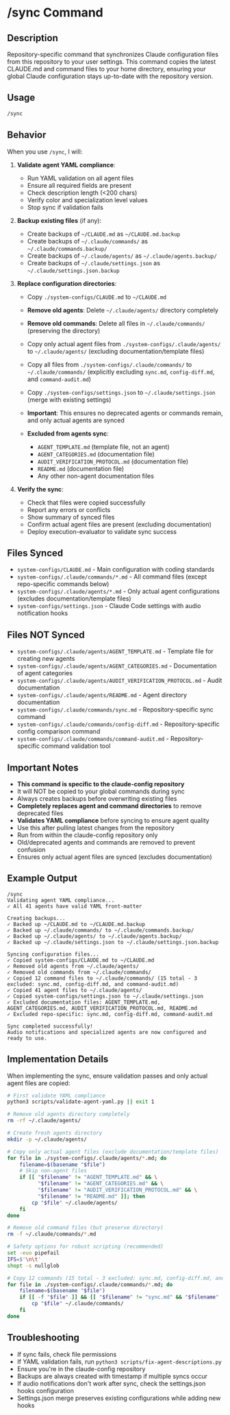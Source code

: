 # /sync Command

## Description

Repository-specific command that synchronizes Claude configuration files from this repository to your user
settings. This command copies the latest CLAUDE.md and command files to your home directory, ensuring your global
Claude configuration stays up-to-date with the repository version.

## Usage

```bash
/sync
```

## Behavior

When you use `/sync`, I will:

1. **Validate agent YAML compliance**:
   - Run YAML validation on all agent files
   - Ensure all required fields are present
   - Check description length (<200 chars)
   - Verify color and specialization level values
   - Stop sync if validation fails

2. **Backup existing files** (if any):
   - Create backups of `~/CLAUDE.md` as `~/CLAUDE.md.backup`
   - Create backups of `~/.claude/commands/` as `~/.claude/commands.backup/`
   - Create backups of `~/.claude/agents/` as `~/.claude/agents.backup/`
   - Create backups of `~/.claude/settings.json` as `~/.claude/settings.json.backup`

3. **Replace configuration directories**:
   - Copy `./system-configs/CLAUDE.md` to `~/CLAUDE.md`
   - **Remove old agents**: Delete `~/.claude/agents/` directory completely
   - **Remove old commands**: Delete all files in `~/.claude/commands/` (preserving the directory)
   - Copy only actual agent files from `./system-configs/.claude/agents/` to `~/.claude/agents/` (excluding
     documentation/template files)

   - Copy all files from `./system-configs/.claude/commands/` to `~/.claude/commands/` (explicitly excluding
     `sync.md`, `config-diff.md`, and `command-audit.md`)

   - Copy `./system-configs/settings.json` to `~/.claude/settings.json` (merge with existing settings)
   - **Important**: This ensures no deprecated agents or commands remain, and only actual agents are synced
   - **Excluded from agents sync**:
     - `AGENT_TEMPLATE.md` (template file, not an agent)
     - `AGENT_CATEGORIES.md` (documentation file)
     - `AUDIT_VERIFICATION_PROTOCOL.md` (documentation file)
     - `README.md` (documentation file)
     - Any other non-agent documentation files

4. **Verify the sync**:
   - Check that files were copied successfully
   - Report any errors or conflicts
   - Show summary of synced files
   - Confirm actual agent files are present (excluding documentation)
   - Deploy execution-evaluator to validate sync success

## Files Synced

- `system-configs/CLAUDE.md` - Main configuration with coding standards
- `system-configs/.claude/commands/*.md` - All command files (except repo-specific commands below)
- `system-configs/.claude/agents/*.md` - Only actual agent configurations (excludes documentation/template files)
- `system-configs/settings.json` - Claude Code settings with audio notification hooks

## Files NOT Synced

- `system-configs/.claude/agents/AGENT_TEMPLATE.md` - Template file for creating new agents
- `system-configs/.claude/agents/AGENT_CATEGORIES.md` - Documentation of agent categories
- `system-configs/.claude/agents/AUDIT_VERIFICATION_PROTOCOL.md` - Audit documentation
- `system-configs/.claude/agents/README.md` - Agent directory documentation
- `system-configs/.claude/commands/sync.md` - Repository-specific sync command
- `system-configs/.claude/commands/config-diff.md` - Repository-specific config comparison command
- `system-configs/.claude/commands/command-audit.md` - Repository-specific command validation tool

## Important Notes

- **This command is specific to the claude-config repository**
- It will NOT be copied to your global commands during sync
- Always creates backups before overwriting existing files
- **Completely replaces agent and command directories** to remove deprecated files
- **Validates YAML compliance** before syncing to ensure agent quality
- Use this after pulling latest changes from the repository
- Run from within the claude-config repository only
- Old/deprecated agents and commands are removed to prevent confusion
- Ensures only actual agent files are synced (excludes documentation)

## Example Output

```text
/sync
Validating agent YAML compliance...
✓ All 41 agents have valid YAML front-matter

Creating backups...
✓ Backed up ~/CLAUDE.md to ~/CLAUDE.md.backup
✓ Backed up ~/.claude/commands/ to ~/.claude/commands.backup/
✓ Backed up ~/.claude/agents/ to ~/.claude/agents.backup/
✓ Backed up ~/.claude/settings.json to ~/.claude/settings.json.backup

Syncing configuration files...
✓ Copied system-configs/CLAUDE.md to ~/CLAUDE.md
✓ Removed old agents from ~/.claude/agents/
✓ Removed old commands from ~/.claude/commands/
✓ Copied 12 command files to ~/.claude/commands/ (15 total - 3 excluded: sync.md, config-diff.md, and command-audit.md)
✓ Copied 41 agent files to ~/.claude/agents/
✓ Copied system-configs/settings.json to ~/.claude/settings.json
✓ Excluded documentation files: AGENT_TEMPLATE.md, AGENT_CATEGORIES.md, AUDIT_VERIFICATION_PROTOCOL.md, README.md
✓ Excluded repo-specific: sync.md, config-diff.md, command-audit.md

Sync completed successfully!
Audio notifications and specialized agents are now configured and ready to use.
```

## Implementation Details

When implementing the sync, ensure validation passes and only actual agent files are copied:

```bash
# First validate YAML compliance
python3 scripts/validate-agent-yaml.py || exit 1

# Remove old agents directory completely
rm -rf ~/.claude/agents/

# Create fresh agents directory
mkdir -p ~/.claude/agents/

# Copy only actual agent files (exclude documentation/template files)
for file in ./system-configs/.claude/agents/*.md; do
    filename=$(basename "$file")
    # Skip non-agent files
    if [[ "$filename" != "AGENT_TEMPLATE.md" && \
          "$filename" != "AGENT_CATEGORIES.md" && \
          "$filename" != "AUDIT_VERIFICATION_PROTOCOL.md" && \
          "$filename" != "README.md" ]]; then
        cp "$file" ~/.claude/agents/
    fi
done

# Remove old command files (but preserve directory)
rm -f ~/.claude/commands/*.md

# Safety options for robust scripting (recommended)
set -euo pipefail
IFS=$'\n\t'
shopt -s nullglob

# Copy 12 commands (15 total - 3 excluded: sync.md, config-diff.md, and command-audit.md)
for file in ./system-configs/.claude/commands/*.md; do
    filename=$(basename "$file")
    if [[ -f "$file" ]] && [[ "$filename" != "sync.md" && "$filename" != "config-diff.md" && "$filename" != "command-audit.md" ]]; then
        cp "$file" ~/.claude/commands/
    fi
done
```

## Troubleshooting

- If sync fails, check file permissions
- If YAML validation fails, run `python3 scripts/fix-agent-descriptions.py`
- Ensure you're in the claude-config repository
- Backups are always created with timestamp if multiple syncs occur
- If audio notifications don't work after sync, check the settings.json hooks configuration
- Settings.json merge preserves existing configurations while adding new hooks
